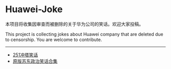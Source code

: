 # Huawei-Joke
本项目将收集因审查而被删除的关于华为公司的笑话。欢迎大家投稿。

This project is collecting jokes about Huawei company that are deleted due to censorship. You are welcome to contribute.

------

- [251冲塔笑话](https://github.com/HuaweiJoke/Huawei-Joke/blob/master/251%E5%86%B2%E5%A1%94%E7%AC%91%E8%AF%9D.md)
- [原版苏东政治笑话合集](https://github.com/HuaweiJoke/Huawei-Joke/blob/master/%E5%8E%9F%E7%89%88%E8%8B%8F%E4%B8%9C%E6%94%BF%E6%B2%BB%E7%AC%91%E8%AF%9D%E5%90%88%E9%9B%86.txt)
